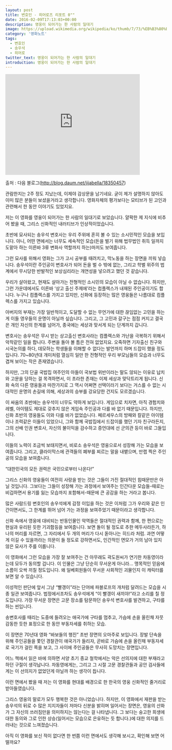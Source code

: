```yaml
---
layout: post
title: 변호인 - 히어로즈 리포트 0""
date: 2016-02-09T17:13:03+00:00
description: 영웅이 되어가는 한 사람의 일대기
image: https://upload.wikimedia.org/wikipedia/ko/thumb/7/73/%EB%B3%80%ED%98%B8%EC%9D%B8.jpg/250px-%EB%B3%80%ED%98%B8%EC%9D%B8.jpg
category: '영화노트'  
tags:
  - 변호인
  - 송우석
  - 히어로 
twitter_text: 영웅이 되어가는 한 사람의 일대기
introduction: 영웅이 되어가는 한 사람의 일대기
---
```


<iframe width="420" height="315" src="http://www.youtube.com/embed/dQw4w9WgXcQ" frameborder="0" allowfullscreen></iframe>

출처 : 다음 블로그(<http://blog.daum.net/jijabella/18350457>)

관람한지는 2주 정도 지났는데, 이제야 감상문을 남기네요. 굳이 제가 설명하지 않아도 이미 많은 분들이 보셨을거라고 생각합니다. 영화자체의 평가보다는 모티브가 된 고인과 관련해서 한 동안 이야기도 있었지요.

저는 이 영화를 영웅이 되어가는 한 사람의 일대기로 보았습니다. 얄팍한 제 지식에 비추어 봤을 때, 그리스 신화적인 내러티브가 인상적이었습니다.

초반에 묘사되는 송우석 변호사는 우리 주위에 혼히 볼 수 있는 소시민적인 모습을 보입니다. 아니, 어떤 면에서는 너무도 세속적인 모습(돈을 벌기 위해 법무법인 취득 일까지 도맡아 하는 이른바 3류 변화사 역할까지 하는)마저도 보여줍니다.

그런 묘사를 위해서 영화는 그가 고시 공부를 때려치고, 막노동을 하는 장면을 끼워 넣습니다. 송우석이란 주인공이 변호사가 되어 돈을 벌 수 밖에 없는, 그리고 학벌 위주의 법계에서 무시당한 반발적인 보상심리라는 개연성을 넣으려고 했던 것 같습니다.

우리가 살아왔고, 현재도 살아가는 전형적인 소시민의 모습이 아닐 수 없습니다. 하지만, 그런 가운데에서도 이른바 &#8216;상고 출신 주제에&#8217;라는 컴플렉스가 내재된 주인공이기도 합니다. 누구나 컴플렉스를 가지고 있지만, 신화에 등장하는 많은 영웅들은 나름대로 컴플렉스를 가지고 있습니다.

아버지의 부재는 가장 일반적이고, 도달할 수 없는 무언가에 대한 끊임없는 고민을 하는 게 이들 영우들의 운명이 아닐까 싶습니다. 그리고, 그 고민과 갈구는 점점 커지고 결국은 개인 자신의 한계를 넘어가, 종국에는 세상과 맞서게 되는 단계까지 갑니다.

변호사는 송우석은 무시 받는 상고출신 변호사라는 컴플렉스와 가난을 극복하기 위해서 악착같인 일을 합니다. 주변을 돌아 볼 틈은 전혀 없었지요. 오죽하면 기자출신 친구와 시국논의를 하다, 데모하는 학생들을 이해할 수 없다는 발언까지 하며 드잡이 했을 정도입니다. 70~80년대 개미처럼 열심히 일만 한 전형적인 우리 부모님들의 모습과 너무도 겹쳐 보이는 작은 존재였습니다.

하지만, 그의 단골 국밥집 여주인의 아들이 국보법 위반이라는 말도 않되는 이유로 납치와 고문을 당하는 걸 목격하면서, 이 초라한 존재는 이제 세상과 맞닥트리게 됩니다. 신화 속의 다른 영웅들과 마찬가지로 그 역시 어쩌면 선택이라기 보다는 거스를 수 없는 시대적인 운명의 손길에 의해, 세상과의 승부를 강요당한 건지도 모르겠습니다.

이 싸움의 초반에는 송우석이 너무도 약하게 보입니다. 게임으로 치자면, 아직 경험치와 레벨, 아이템도 제대로 갖추지 않은 게임속 주인공과 다를 바 없기 때문입니다. 하지만, 신화 초반의 영웅들도 이와 다를 바가 없었습니다. 페르세우스의 방패와 칼같은 아이템이나 조력같은 이들이 있었으니, 그와 함께 국밥집에서 드잡이를 했던 기자 친구라든지, 그의 선배 인권 변호사, 자신의 불이익을 감수하고 증언대에 선 군의관 등이 바로 그들입니다.

이들의 노력이 조금씩 보태지면서, 비로소 송우석은 영웅으로서 성장해 가는 모습을 보여줍니다. 그리고, 클라이막스에 관객들의 폐부를 찌르는 말을 내뱉으며, 만랩 찍은 주인공의 모습을 보여줍니다.

&#8220;대한민국의 모든 권력은 국민으로부터 나온다!&#8221;

그리스 신화의 영웅들이 여전히 사랑을 받는 것은 그들이 가진 절대적인 힘때문만은 아닐 것입니다. 그보다는 그들이 성장해 가는 과정에서 보여주는 인간다운 모습들-때로는 비겁하면서 용기를 잃는 모습까지 포함해서-때문에 큰 공감을 하는 거라고 봅니다.

많은 사람드링 변호인의 송우석에게 감정 이입을 하는 것은 이처럼 그가 우리와 같은 인간이면서도, 그 한계를 뛰어 넘어 가는 과정을 보여주었기 때문이라고 생각합니다.

신화 속에서 영웅에 대비되는 반동인물인 악역들은 절대적인 권력과 함께, 한 편으로는 현실과 유리된 듯한 기괴함등을 보여줍니다. 보면 돌이 될 정도로 추한 메두사라든가, 하나의 머리를 자르면, 그 자리에서 두 개의 머리가 다시 돋아나는 히드라 처럼. 과연 어떻게 이길 수 있을까라는 의문이 들 정도로 강하면서도, 인간적인 면모가 거의 남아 있지 않은 묘사가 주를 이룹니다.

이 영화에서 그런 모습을 가장 잘 보여주는 건 아무래도 곽도원씨가 연기한 차동영이라는데 모두가 동의할 겁니다. 이 인물은 그냥 단순히 무서운게 아니라&#8230; 맹목적인 믿음에 소름이 오싹 끼칠 정도입니다. 왜 일베회원들이 무서운 사회적인 괴물인지 이 캐릭터를 보면 알 수 있습니다.

이성적인 판단에 앞서 그냥 &#8220;빨갱이&#8221;라는 단어에 파블로프의 개처럼 달려드는 모습을 시종 일관 보여줍니다. 법정에서조차도 송우석에게 &#8220;이 빨갱이 새끼야!&#8221;라고 소리를 칠 정도입니다. 가장 무서운 장면은 고문 장소를 탐문하던 송우석 변호사를 발견하고, 구타를 하는 씬입니다.

송변호사를 때리는 도중에 들려오는 애국가에 구타를 멈추고, 가슴에 손을 올린채 자뭇 감동한 듯한 표정으로 한 동안 부동자세를 취하는 모습.

이 장면은 70년대 영화 &#8220;바보들의 행진&#8221; 초반 장면의 오마주로 보입니다. 장발 단속을 위해 주인공들을 쫓던 경찰관이 애국가가 들리자, 곧바로 가슴에 손을 올린채 부동자세로 국기가 걸린 쪽을 보고, 그 사이에 주인공들은 무사히 도망치는 장면입니다.

어느 책에서 읽은 바에 의하면 서양 초기 종교 철학에서는 악은 선의지에 대한 부재라고 하던 구절이 생각납니다. 차동영에게는, 그리고 그 시절 고문 경찰관들과 공안 검사들에게는 이 선의지가 없었던게 아닐까 하는 생각이 듭니다.

이런 면에서 봤을 때 저는 이 영화를 현대를 배경으로 한 한국의 영웅 신화적인 줄거리로 받아들였습니다.

그리스 영웅의 말로가 모두 행복한 것은 아니었습니다. 하지만, 이 영화에서 재판을 받는 송우석의 뒤로 수 많은 지지자들이 저마다 신분을 밝히며 일어서는 장면은, 영웅의 산화가 그 자신의 쓰러짐만을 의미하지는 않는다는 걸 나타냅니다. 그 보다는 숭고한 희생에 대한 동의와 그로 인한 상승(일어서는 모습으로 은유하는 듯 합니다.)에 대한 의지를 드러내는 것으로 느껴졌습니다.

아직 이 영화를 보신 적이 없다면 한 번쯤 이런 면에서도 생각해 보시고, 확인해 보면 어떨까요?

&nbsp;
